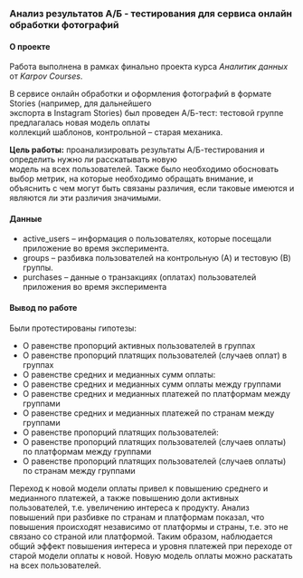 ### Анализ результатов А/Б - тестирования для сервиса онлайн обработки фотографий

#### О проекте

Работа выполнена в рамках финально проекта курса _Аналитик данных_ от _Karpov Courses_.

В сервисе онлайн обработки и оформления фотографий в формате Stories (например, для дальнейшего  
экспорта в Instagram Stories) был проведен А/Б-тест: тестовой группе предлагалась новая модель оплаты  
коллекций шаблонов, контрольной – старая механика.

**Цель работы:** проанализировать результаты А/Б-тестирования и определить нужно ли расскатывать новую  
модель на всех пользователей. Также было необходимо обосновать выбор метрик, на которые необходимо обращать 
внимание, и объяснить с чем могут быть связаны различия, если таковые имеются и являются ли эти различия значимыми.

#### Данные

- active_users – информация о пользователях, которые посещали приложение во время эксперимента. 
- groups – разбивка пользователей на контрольную (А) и тестовую (В) группы. 
- purchases – данные о транзакциях (оплатах) пользователей приложения во время эксперимента 

#### Вывод по работе

Были протестированы гипотезы:

- О равенстве пропорций активных пользователей в группах
- О равенстве пропорций платящих пользователей (случаев оплат) в группах
- О равенстве средних и медианных сумм оплаты:
- О равенстве средних и медианных сумм оплаты между группами
- О равенстве средних и медианных платежей по платформам между группами
- О равенстве средних и медианных платежей по странам между группами
- О равенстве пропорций платящих пользователей:
- О равенстве пропорций платящих пользователей (случаев оплаты) по платформам между группами
- О равенстве пропорций платящих пользователей (случаев оплаты) по странам между группами

Переход к новой модели оплаты привел к повышению среднего и медианного платежей, а также повышению доли активных пользователей, т.е. увеличению интереса к продукту. Анализ повышений при разбивке по странам и платформам показал, что повышения происходят независимо от платформы и страны, т.е. это не связано со страной или платформой. Таким образом, наблюдается общий эффект повышения интереса и уровня платежей при переходе от старой модели оплаты к новой. Новую модель оплаты можно раскатать на всех пользователей.


